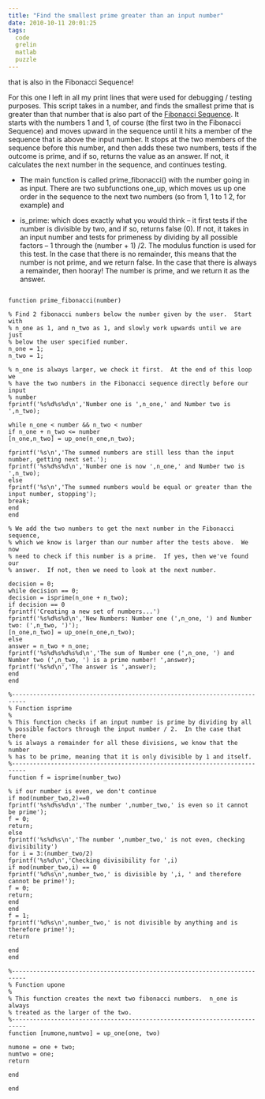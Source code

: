 ```yaml
---
title: "Find the smallest prime greater than an input number"
date: 2010-10-11 20:01:25
tags:
  code
  grelin
  matlab
  puzzle
---
```



that is also in the Fibonacci Sequence!

For this one I left in all my print lines that were used for debugging / testing purposes. This script takes in a number, and finds the smallest prime that is greater than that number that is also part of the [Fibonacci Sequence](http://en.wikipedia.org/wiki/Fibonacci_sequence). It starts with the numbers 1 and 1, of course (the first two in the Fibonacci Sequence) and moves upward in the sequence until it hits a member of the sequence that is above the input number. It stops at the two members of the sequence before this number, and then adds these two numbers, tests if the outcome is prime, and if so, returns the value as an answer. If not, it calculates the next number in the sequence, and continues testing.

- The main function is called prime_fibonacci() with the number going in as input. There are two subfunctions one_up, which moves us up one order in the sequence to the next two numbers (so from 1, 1 to 1 2, for example) and

- is_prime: which does exactly what you would think – it first tests if the number is divisible by two, and if so, returns false (0). If not, it takes in an input number and tests for primeness by dividing by all possible factors – 1 through the (number + 1) /2. The modulus function is used for this test. In the case that there is no remainder, this means that the number is not prime, and we return false. In the case that there is always a remainder, then hooray! The number is prime, and we return it as the answer.

<pre>
<code>
function prime_fibonacci(number)

% Find 2 fibonacci numbers below the number given by the user.  Start with
% n_one as 1, and n_two as 1, and slowly work upwards until we are just
% below the user specified number.
n_one = 1;
n_two = 1;

% n_one is always larger, we check it first.  At the end of this loop we
% have the two numbers in the Fibonacci sequence directly before our input
% number
fprintf('%s%d%s%d\n','Number one is ',n_one,' and Number two is ',n_two);

while n_one < number && n_two < number
if n_one + n_two <= number
[n_one,n_two] = up_one(n_one,n_two);

fprintf('%s\n','The summed numbers are still less than the input number, getting next set.');
fprintf('%s%d%s%d\n','Number one is now ',n_one,' and Number two is ',n_two);
else
fprintf('%s\n','The summed numbers would be equal or greater than the input number, stopping');
break;
end
end

% We add the two numbers to get the next number in the Fibonacci sequence,
% which we know is larger than our number after the tests above.  We now
% need to check if this number is a prime.  If yes, then we've found our
% answer.  If not, then we need to look at the next number.

decision = 0;
while decision == 0;
decision = isprime(n_one + n_two);
if decision == 0
fprintf('Creating a new set of numbers...')
fprintf('%s%d%s%d\n','New Numbers: Number one (',n_one, ') and Number two: (',n_two, ')');
[n_one,n_two] = up_one(n_one,n_two);
else
answer = n_two + n_one;
fprintf('%s%d%s%d%s%d\n','The sum of Number one (',n_one, ') and Number two (',n_two, ') is a prime number! ',answer);
fprintf('%s%d\n','The answer is ',answer);
end
end

%--------------------------------------------------------------------------
% Function isprime
%
% This function checks if an input number is prime by dividing by all
% possible factors through the input number / 2.  In the case that there
% is always a remainder for all these divisions, we know that the number
% has to be prime, meaning that it is only divisible by 1 and itself.
%--------------------------------------------------------------------------
function f = isprime(number_two)

% if our number is even, we don't continue
if mod(number_two,2)==0
fprintf('%s%d%s%d\n','The number ',number_two,' is even so it cannot be prime');
f = 0;
return;
else
fprintf('%s%d%s\n','The number ',number_two,' is not even, checking divisibility')
for i = 3:(number_two/2)
fprintf('%s%d\n','Checking divisibility for ',i)
if mod(number_two,i) == 0
fprintf('%d%s\n',number_two,' is divisible by ',i, ' and therefore cannot be prime!');
f = 0;
return;
end
end
f = 1;
fprintf('%d%s\n',number_two,' is not divisible by anything and is therefore prime!');
return

end
end

%--------------------------------------------------------------------------
% Function upone
%
% This function creates the next two fibonacci numbers.  n_one is always
% treated as the larger of the two.
%--------------------------------------------------------------------------
function [numone,numtwo] = up_one(one, two)

numone = one + two;
numtwo = one;
return

end

end

</code>
</pre>



